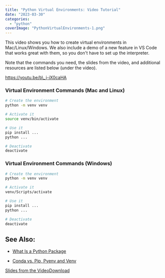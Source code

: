 ```yaml
---
title: "Python Virtual Environments: Video Tutorial"
date: "2023-03-30"
categories: 
  - "python"
coverImage: "PythonVirtualEnvironments-1.png"
---
```


This video shows you how to create virtual environments in Mac/Linux/Windows. We also include a demo of a new feature in VS Code that works great with them, so you don't have to set up the interpreter.

Note that the commands you need, the slides from the video, and additional resources are listed below (under the video).

https://youtu.be/b\_j-iX0caHA

### Virtual Environment Commands (Mac and Linux)

```bash
# Create the environment
python -m venv venv

# Activate it 
source venv/bin/activate

# Use it
pip install ...
python ...

# Deactivate
deactivate
```

### Virtual Environment Commands (Windows)

```bash
# Create the environment
python -m venv venv

# Activate it 
venv/Scripts/activate

# Use it
pip install ...
python ...

# Deactivate
deactivate
```

## See Also:

- [What Is a Python Package](https://codesolid.com/what-is-a-python-package/)

- [Conda vs. Pip, Pyenv and Venv](https://codesolid.com/conda-vs-pip/)

[Slides from the Video](https://codesolid.com/wp-content/uploads/2023/03/VirtualEnvironmentsSlides.odp)[Download](https://codesolid.com/wp-content/uploads/2023/03/VirtualEnvironmentsSlides.odp)
